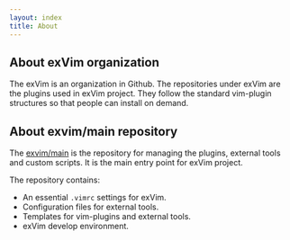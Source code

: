 ```yaml
---
layout: index
title: About
---
```


## About exVim organization

The exVim is an organization in Github. The repositories under exVim are the plugins used in
exVim project. They follow the standard vim-plugin structures so that people can install on
demand.

## About exvim/main repository

The [exvim/main](https://github.com/exvim/main#installation) is the repository for 
managing the plugins, external tools and custom scripts. It is the main entry point for 
exVim project. 

The repository contains:

- An essential `.vimrc` settings for exVim.
- Configuration files for external tools.
- Templates for vim-plugins and external tools.
- exVim develop environment.

